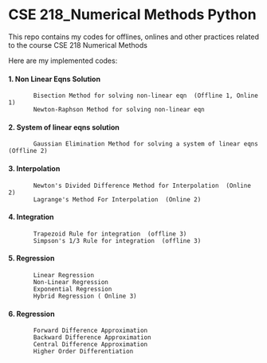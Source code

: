 # CSE 218_Numerical Methods Python
 This repo contains my codes for offlines, onlines and other practices related to the course CSE 218 Numerical Methods<br />
 
 Here are my implemented codes:
 
   #### 1. Non Linear Eqns Solution 
           Bisection Method for solving non-linear eqn  (Offline 1, Online 1)
           Newton-Raphson Method for solving non-linear eqn  
       
   #### 2. System of linear eqns solution
           Gaussian Elimination Method for solving a system of linear eqns  (Offline 2)
       
   #### 3. Interpolation 
           Newton's Divided Difference Method for Interpolation  (Online 2)
           Lagrange's Method For Interpolation  (Online 2)
           
   #### 4. Integration
           Trapezoid Rule for integration  (offline 3)
           Simpson's 1/3 Rule for integration  (offline 3)
           
   #### 5. Regression
           Linear Regression  
           Non-Linear Regression  
           Exponential Regression
           Hybrid Regression ( Online 3)
           
   #### 6. Regression
           Forward Difference Approximation 
           Backward Difference Approximation 
           Central Difference Approximation 
           Higher Order Differentiation
